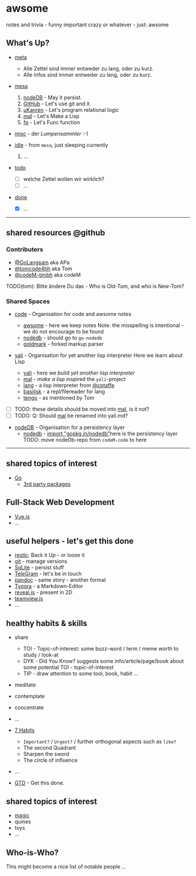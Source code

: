 # awsome
notes and trivia - funny important crazy or whatever - just: awsome

## What's Up?

- [meta](meta.md)
  - Alle Zettel sind immer entweder zu lang, oder zu kurz.
  - Alle Infos sind immer entweder zu lang, oder zu kurz.

- [mesa](mesa.md)
    1. [nodeDB](nodedb.md) - May it persist.
    1. [GitHub](github.md) - Let's use git and it.
    1. [µKanren](kanren.md) - Let's program relational logic
    1. [mal](mal.md) - Let's Make a Lisp
    1. [fp](fp.md) - Let's Func function

- [misc](misc.md) - der _Lumpensammler_ :-)

- [idle](idle.md) - from `mesa`, just sleeping currently
  1. ...

- [todo](todo.md)
  - [ ] welche Zettel wollen wir wirklich?
  - [ ] ...

- [done](done.md)
  - [x] ...

---
## shared resources @github

### Contributers
- [@GoLangsam](https.//githob.com/GoLangsam/) aka APa
- [@tomcode4hh](https://github.com/tomcode4hh/) aka Tom
- [@codeM-gmbh](https.//githob.com/codeM-gmbh/) aka codeM

TODO(tom): Bitte ändere Du das - Who is Old-Tom, and who is New-Tom?

### Shared Spaces

- [code](https.//githob.com/codeM-code/) - Organisation for code and awsome notes
  - [awsome](https.//githob.com/codeM-code/awsome) - here we keep notes
    Note: the misspelling is intentional - we do not encourage to be found
  - [nodedb](https.//githob.com/codeM-code/nodedb) - should go to `go-nodedb`
  - [goldmark](https.//githob.com/codeM-code/goldmark) - forked markup parser

- [yali](https.//githob.com/go-yali/) - Organisation for yet another lisp interpreter
  Here we learn about Lisp
  - [yali](https.//githob.com/go-yali/yali) - here we build _yet another lisp interpreter_
  - [mal](https.//githob.com/go-yali/mal) - _make a lisp_ inspired the `yali`-project
  - [lang](https.//githob.com/go-yali/lang) - a lisp interpreter from [@cptaffe](http://github.com/cptaffe/)
  - [basilisk](https.//githob.com/go-yali/basilisk) - a repl/filereader for lang
  - [tengo](https.//githob.com/go-yali/tengo) - as mentioned by Tom
- [ ] TODO: these details should be moved into [mal](mal.md), is it not? 
- [ ] TODO: Q: Should [mal](mal.md) be renamed into yali.md? 

- [nodeDB](https.//githob.com/go-nodedb/) - Organisation for a persistency layer
  - [nodedb](https.//githob.com/go-nodedb/nodedb) - [import "gopkg.in/nodedb"]()here is the persistency layer
    TODO: move nodeDb-repo from `codeM-code` to here

---
## shared topics of interest

- [Go](golang.md)
  - [3rd party packages](go.mod.md)


## Full-Stack Web Development
- [Vue.js](vue.md)
- ...

## useful helpers - let's get this done

- [restic](restic.md): Back it Up - or loose it
- [git](git.md) - manage versions
- [SqLite](sqlite.md) - persist stuff
- [TeleGram](telegram.md) - let's be in touch
- [pandoc](pandoc.md) - same story - another format
- [Typora](https.//Typora.io/) - a Markdown-Editor 
- [reveal.js](reveal.md) - present in 2D
- [teamview.js](teamview.md)
- ...

## healthy habits & skills 

- share
  - TOI - Topic-of-interest: some buzz-word / term / meme worth to study / look-at
  - DYK - Did You Know? suggests some info/article/page/book about some potential TOI - topic-of-interest
  - TIP - draw attention to some tool, book, habit ... 
- meditate
- contemplate
- concentrate

- ...

- [7 Habits](7habits.md)
  - `Important?` / `Urgent?` / further orthogonal aspects such as `like?`
  - The second Quadrant
  - Sharpen the sword
  - The circle of influence
- ...

- [GTD](gtd.md) - Get this done.


## shared topics of interest

- [magic](magic.md)
- quines
- toys
- ...

## Who-is-Who?
This might become a nice list of notable people ...
